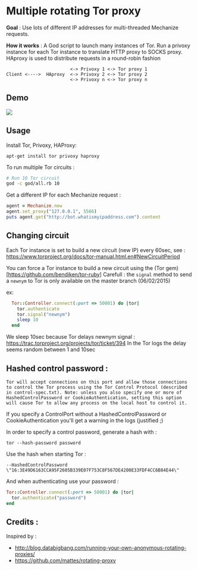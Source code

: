 Multiple rotating Tor proxy
===========================

__Goal__ : Use lots of different IP addresses for multi-threaded Mechanize requests.

__How it works__ : A God script to launch many instances of Tor. Run a privoxy instance for each Tor instance to translate HTTP proxy to SOCKS proxy. HAproxy is used to distribute requests in a round-robin fashion


```
                        <-> Privoxy 1 <-> Tor proxy 1
Client <---->  HAproxy  <-> Privoxy 2 <-> Tor proxy 2
                        <-> Privoxy n <-> Tor proxy n
```


Demo
----

![](https://github.com/vdaubry/tor-privoxy/blob/master/terminal.gif)


Usage
-----

Install Tor, Privoxy, HAProxy:

    apt-get install tor privoxy haproxy

To run multiple Tor circuits :

```bash
# Run 10 Tor circuit
god -c god/all.rb 10
```

Get a different IP for each Mechanize request :

```ruby
agent = Mechanize.new
agent.set_proxy("127.0.0.1", 5566)
puts agent.get("http://bot.whatismyipaddress.com").content
```

Changing circuit
----------------

Each Tor instance is set to build a new circuit (new IP) every 60sec, see : https://www.torproject.org/docs/tor-manual.html.en#NewCircuitPeriod

You can force a Tor instance to build a new circuit using the (Tor gem)[https://github.com/bendiken/tor-ruby]
Carefull : the ```signal``` method to send a ```newnym``` to Tor is only available on the master branch (06/02/2015)


ex:

```ruby
  Tor::Controller.connect(:port => 50001) do |tor|
    tor.authenticate
    tor.signal("newnym")
    sleep 10
  end
```

We sleep 10sec because Tor delays newnym signal : https://trac.torproject.org/projects/tor/ticket/394
In the Tor logs the delay seems random between 1 and 10sec


Hashed control password :
-------------------------

    Tor will accept connections on this port and allow those connections to control the Tor process using the Tor Control Protocol (described in control-spec.txt). Note: unless you also specify one or more of HashedControlPassword or CookieAuthentication, setting this option will cause Tor to allow any process on the local host to control it.
    
If you specify a ControlPort without a HashedControlPassword or CookieAuthentication you'll get a warning in the logs (justified ;)

In order to specify a control password, generate a hash with :

```tor --hash-password password```

Use the hash when starting Tor : 

```--HashedControlPassword \"16:3E49D6163CCA95F2605B339E07F753C8F567DE4200E33FDF4CC6B84E44\"```

And when authenticating use your password :

```ruby
Tor::Controller.connect(:port => 50001) do |tor|
  tor.authenticate("password")
end
```



Credits :
---------

Inspired by : 

* http://blog.databigbang.com/running-your-own-anonymous-rotating-proxies/
* https://github.com/mattes/rotating-proxy